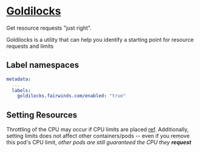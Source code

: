 # [Goldilocks](https://github.com/FairwindsOps/goldilocks)

Get resource requests "just right".

Goldilocks is a utility that can help you identify a starting point for resource requests and limits

## Label namespaces

```yaml
metadata:
  ...
  labels:
    goldilocks.fairwinds.com/enabled: "true"
```

## Setting Resources

Throttling of the CPU may occur if CPU limits are placed [ref](https://github.com/robusta-dev/alert-explanations/wiki/CPUThrottlingHigh-(Prometheus-Alert)#why-cpu-throttling-can-occur-despite-low-cpu-usage-permalink).
Additionally, setting limits does not affect other containers/pods -- even if you remove this pod's CPU limit,
_other pods are still guaranteed the CPU they **request**_
